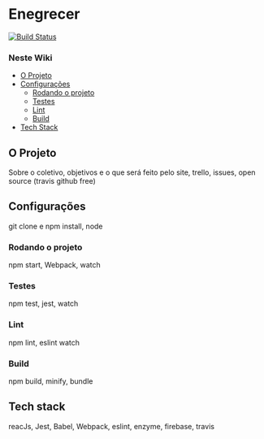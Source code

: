 # Enegrecer
[![Build Status](https://travis-ci.org/Enegrecer/enegrecer-web.svg?branch=master)](https://travis-ci.org/Enegrecer/enegrecer-web)

### Neste Wiki
* [O Projeto](#o-projeto)
* [Configurações](#configuracoes)
  * [Rodando o projeto](#rodando-o-projeto)
  * [Testes](#testes)
  * [Lint](#lint)
  * [Build](#build)
* [Tech Stack](#tech-stack)

## O Projeto

Sobre o coletivo, objetivos e o que será feito pelo site, trello, issues, open source (travis github free)

## Configurações

git clone e npm install, node

### Rodando o projeto

npm start, Webpack, watch

### Testes

npm test, jest, watch

### Lint

npm lint, eslint watch

### Build

npm build, minify, bundle

## Tech stack

reacJs, Jest, Babel, Webpack, eslint, enzyme, firebase, travis